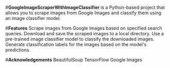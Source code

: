 #**GoogleImageScraperWithImageClassifier** 
is a Python-based project that allows you to scrape images from Google Images and classify them using an image classifier model.

#**Features**
Scrape images from Google Images based on specified search queries.
Download and save the scraped images to a local directory.
Use a pre-trained image classifier model to classify the downloaded images.
Generate classification labels for the images based on the model's predictions.

#**Acknowledgements**
BeautifulSoup
TensorFlow
Google Images
